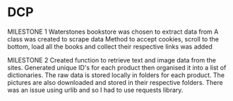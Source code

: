 # DCP
MILESTONE 1
Waterstones bookstore was chosen to extract data from
A class was created to scrape data
Method to accept cookies, scroll to the bottom, load all the books and collect their respective links was added 

MILESTONE 2
Created function to retrieve text and image data from the sites. 
Generated unique ID's for each product then organised it into a list of dictionaries. 
The raw data is stored locally in folders for each product. 
The pictures are also downloaded and stored in their respective folders. 
There was an issue using urlib and so I had to use requests library.